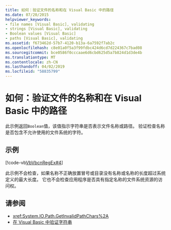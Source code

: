 ```yaml
---
title: 如何：验证文件的名称和在 Visual Basic 中的路径
ms.date: 07/20/2015
helpviewer_keywords:
- file names [Visual Basic], validating
- strings [Visual Basic], validating
- Boolean values [Visual Basic]
- paths [Visual Basic], validating
ms.assetid: f673462d-57b7-4120-b13a-6a7592f7ab2c
ms.openlocfilehash: c8e01a0f5a3f99fdbc424d6cd7d224367c7bad08
ms.sourcegitcommit: bce0586f0cccaae6d6cbd625d5a7b824d1d3de4b
ms.translationtype: MT
ms.contentlocale: zh-CN
ms.lasthandoff: 04/02/2019
ms.locfileid: "58835799"
---
```

# <a name="how-to-validate-file-names-and-paths-in-visual-basic"></a>如何：验证文件的名称和在 Visual Basic 中的路径
此示例返回`Boolean`值，该值指示字符串是否表示文件名称或路径。 验证检查名称是否包含不允许使用的文件系统的字符。  
  
## <a name="example"></a>示例  
 [!code-vb[VbVbcnRegEx#4](~/samples/snippets/visualbasic/VS_Snippets_VBCSharp/VbVbcnRegEx/VB/Class1.vb#4)]  
  
 此示例不会检查，如果名称不正确放置冒号或目录没有名称或名称的长度超过系统定义的最大长度。 它也不会检查应用程序是否具有指定名称的文件系统资源的访问权。  
  
## <a name="see-also"></a>请参阅

- <xref:System.IO.Path.GetInvalidPathChars%2A>
- [在 Visual Basic 中验证字符串](../../../../visual-basic/programming-guide/language-features/strings/validating-strings.md)
